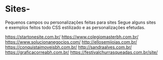 # Sites-
Pequenos campos ou personalizações feitas para sites
Segue alguns sites e exemplos feitos todo CSS estilizado e as personalizações efetudas.

https://startonesite.com.br/
https://www.colegiomasterbh.com.br/
https://www.solucionanegocios.com/
http://ellosemijoias.com.br/
https://conquistaimoveisbh.com.br/
http://sandraalves.com.br/
https://graficacorreabh.com.br/
https://festivalchurrasqueadas.com.br/site/


